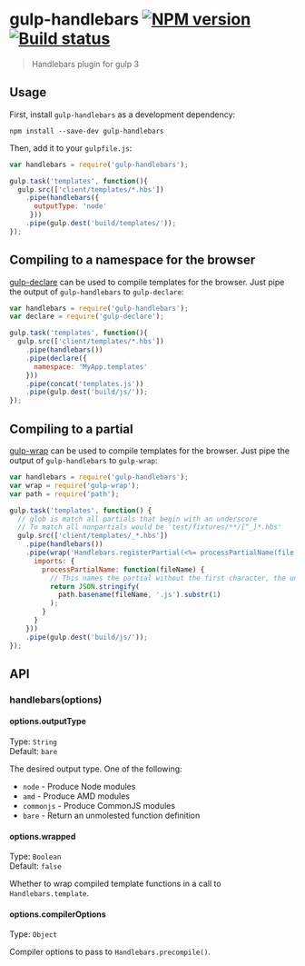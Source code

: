 # gulp-handlebars [![NPM version][npm-image]][npm-url] [![Build status][travis-image]][travis-url]
> Handlebars plugin for gulp 3

## Usage

First, install `gulp-handlebars` as a development dependency:

```shell
npm install --save-dev gulp-handlebars
```

Then, add it to your `gulpfile.js`:

```javascript
var handlebars = require('gulp-handlebars');

gulp.task('templates', function(){
  gulp.src(['client/templates/*.hbs'])
    .pipe(handlebars({
      outputType: 'node'
     }))
    .pipe(gulp.dest('build/templates/'));
});
```

## Compiling to a namespace for the browser

[gulp-declare] can be used to compile templates for the browser. Just pipe the output of `gulp-handlebars` to `gulp-declare`:

```javascript
var handlebars = require('gulp-handlebars');
var declare = require('gulp-declare');

gulp.task('templates', function(){
  gulp.src(['client/templates/*.hbs'])
    .pipe(handlebars())
    .pipe(declare({
      namespace: 'MyApp.templates'
    }))
    .pipe(concat('templates.js'))
    .pipe(gulp.dest('build/js/'));
});
```

## Compiling to a partial

[gulp-wrap] can be used to compile templates for the browser. Just pipe the output of `gulp-handlebars` to `gulp-wrap`:

```javascript
var handlebars = require('gulp-handlebars');
var wrap = require('gulp-wrap');
var path = require('path');

gulp.task('templates', function() {
  // glob is match all partials that begin with an underscore
  // To match all nonpartials would be 'test/fixtures/**/[^_]*.hbs'
  gulp.src(['client/templates/_*.hbs'])
    .pipe(handlebars())
    .pipe(wrap('Handlebars.registerPartial(<%= processPartialName(file.relative) %>, Handlebars.template(<%= contents %>))', {}, {
      imports: {
        processPartialName: function(fileName) {
          // This names the partial without the first character, the underscore
          return JSON.stringify(
            path.basename(fileName, '.js').substr(1)
          );
        }
      }
    }))
    .pipe(gulp.dest('build/js/'));
});
```

## API

### handlebars(options)

#### options.outputType
Type: `String`  
Default: `bare`

The desired output type. One of the following:

* `node` - Produce Node modules
* `amd` - Produce AMD modules
* `commonjs` - Produce CommonJS modules
* `bare` - Return an unmolested function definition

#### options.wrapped
Type: `Boolean`  
Default: `false`

Whether to wrap compiled template functions in a call to `Handlebars.template`.

#### options.compilerOptions
Type: `Object`

Compiler options to pass to `Handlebars.precompile()`.


[travis-url]: http://travis-ci.org/lazd/gulp-handlebars
[travis-image]: https://secure.travis-ci.org/lazd/gulp-handlebars.png?branch=master
[npm-url]: https://npmjs.org/package/gulp-handlebars
[npm-image]: https://badge.fury.io/js/gulp-handlebars.png

[gulp-declare]: https://github.com/lazd/gulp-declare
[gulp-wrap]: https://github.com/adamayres/gulp-wrap
